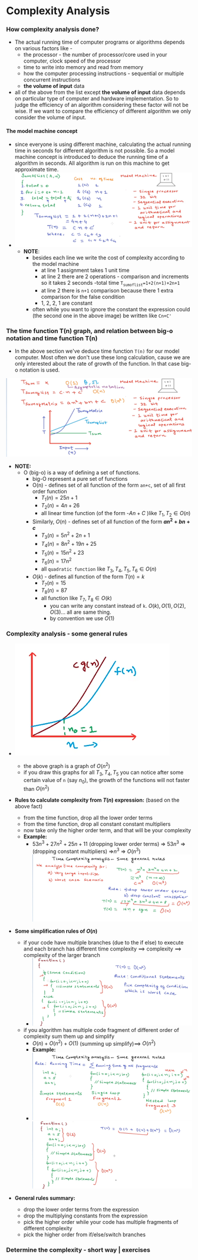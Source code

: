 # Complexity Analysis

### How complexity analysis done?
- The actual running time of computer programs or algorithms depends on various factors like - 
	- the processor - the number of processor/core used in your computer, clock speed of the processor
	- time to write into memory and read from memory
	- how the computer processing instructions - sequential or multiple concurrent instructions
	- **the volume of input** data
 - all of the above from the list except **the volume of input** data depends on particular type of computer and hardware implementation. So to judge the efficiency of an algorithm considering these factor will not be wise. If we want to compare the efficiency of different algorithm we only consider the volume of input. 
#### The model machine concept
-	since everyone is using different machine, calculating the actual running time in seconds for different algorithm is not possible. So a model machine concept is introduced to deduce the running time of a algorithm in seconds. All algorithm is run on this machine to get approximate time.
-	![sdfsdfsdff](../images/calculating-complexity-in-model-machine.png)
	-	**NOTE**: 
		-	besides each line we write the cost of complexity according to the model machine
			-	at line 1 assignment takes 1 unit time
			-	at line 2 there are 2 operations - comparison and increments so it takes 2 seconds
		-total time <span>`T`<sub>`sumoflist`</sub></span>`=1+2(n+1)+2n+1`
			- at line 2 there is `n+1` comparison because there 1 extra comparison for the false condition
			- 1, 2, 2, 1 are constant
		- often while you want to ignore the constant the expression could (the second one in the above image) be written like `Cn+C'` 

### The time function T(n) graph, and relation between big-o notation and time function T(n)
- In the above section we've deduce time function `T(n)` for our model computer. Most often we don't use these long calculation, cause we are only interested about the <span class="stress2">rate of growth of the function</span>. In that case big-o notation is used.


![](../images/big-o-and-function-relation.png)
- **NOTE:**
	- O (big-o) is a way of defining a set of functions.
		- big-O represent a pure set of functions
		- O(n) - defines set of all function of the form `an+c`, set of all first order function
			- $T_{1}(n)=25n+1$
			- $T_{2}(n)=4n+26$
			- all linear time function (of the form -$An+C$ )like $T_{1}, T_{2} \in O(n)$ 
		- Similarly, $O(n)$ - defines set of all function of the form **$an^2+bn+c$**
			- $T_{3}(n)=5n^2 +2n +1$
			- $T_{4}(n)=8n^2+19n +25$
			- $T_{5}(n)=15n^2+23$
			-  $T_{6}(n)=17n^2$
			- all `quadratic function` like $T_{3}, T_{4}, T_{5}, T_{6} \in O(n)$
		- $O(k)$ - defines all function of the form $T(n)=k$
			-  $T_{7}(n)=15$
			-  $T_{8}(n)=87$
			- all function like $T_{7}, T_{8} \in O(k)$
				- you can write any constant instead of `k`. $O(k),O(1), O(2), O(3)...$ all are same thing. 
				- by convention we use $O(1)$


### Complexity analysis - some general rules
- ![](../images/big-o-n2.png)
	- the above graph is a graph of $O(n^2)$
	- if you draw this graphs for all $T_{3}, T_{4}, T_{5}$ you can notice after some certain value of `n` (say $n_{0}$), the growth of the functions will not faster than $O(n^2)$

 - <span class="stress3">**Rules to calculate complexity from $T(n)$ expression:**</span> (based on the above fact)
	 - from the time function, drop all the lower order terms
	- from the time function, drop all constant constant multipliers
	- now take only the higher order term, and that will be your complexity 
	- **Example:**
		- $53n^3 +27n^2 + 25n +11$ (dropping lower order terms) => $53n^3$ =>(dropping constant multipliers) =>$n^3$ =>  $O(n^3)$ 
		![](../images/complexity-analysis-rules-1.png)

- <span class="stress3">**Some simplification rules of $O(n)$**</span>
	- if your code have multiple branches (due to the if else) to execute and each branch has different time complexity ==> complexity ==> complexity of the larger branch
		- ![](../images/complexity-analysis-rules-4.png)
	-  if you algorithm has multiple code fragment of different order of complexity sum them up and simplify
		- $O(n) + O(n^2) + O(1)$ (summing up simplify)==> $O(n^2)$
		- **Example:**
		- ![](../images/complexity-analysis-rules-2.png) ![](../images/complexity-analysis-rules-3.png)


- **General rules summary:**
	- drop the lower order terms from the expression
	- drop the multiplying constants from the expression 
	- pick the higher order while your code has multiple fragments of different complexity  
	- pick the higher order from if/else/switch branches 

### Determine the complexity - short way | exercises

